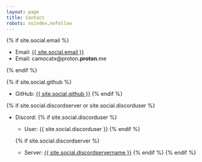 ```yaml
---
layout: page
title: Contact
robots: noindex,nofollow
---
```


{% if site.social.email %}

- Email: <a href="mailto:{{ site.social.email | mailObfuscate }}"><span>{{ site.social.email }}</span></a>
- Email: <span class="email">camocatx@proton<b>.proton</b>.me</span>

  
{% endif %}


{% if site.social.github %}
  - GitHub: <a href="https://github.com/{{ site.social.github }}"><span>{{ site.social.github }}</span></a>
{% endif %}


{% if site.social.discordserver or site.social.discorduser %}

- Discord:
  {% if site.social.discorduser %}
  - User: {{ site.social.discorduser }}
  {% endif %}

  {% if site.social.discordserver %}
  - Server: <a href="https://discord.gg/{{ site.social.discordserver }}"><span>{{ site.social.discordservername }}</span></a>
  {% endif %}
{% endif %}
